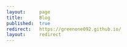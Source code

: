 ```yaml
---
layout: 	page
title: 		Blog
published:	true
redirect: 	https://greenone092.github.io/
layout: 	redirect
---
```



